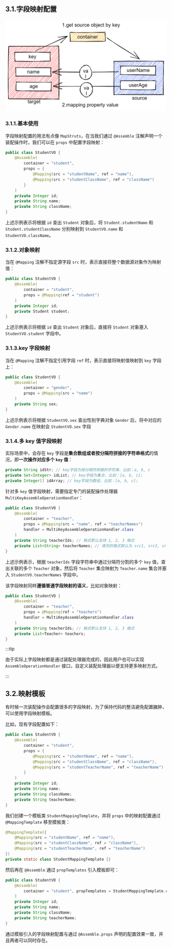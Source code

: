 ## 3.1.字段映射配置

<img src="./image-20230220182129822.png" alt="image-20230220182129822" style="zoom: 50%;" />



### 3.1.1.基本使用

字段映射配置的用法有点像 `MapStruts`，在当我们通过 `@Assemble` 注解声明一个装配操作时，我们可以在 `props` 中配置字段映射：

~~~java
public class StudentVO {
    @Assemble(
        container = "student", 
        props = {
            @Mapping(src = "studentName", ref = "name"),
            @Mapping(src = "studentClassName", ref = "className")
        }
    )
    private Integer id;
    private String name;
    private String className;
}
~~~

上述示例表示将根据 `id` 查出 `Student` 对象后，将 `Student.studentName` 和 `Student.studentClassName` 分别映射到 `StudentVO.name` 和 `StudentVO.className`。

### 3.1.2.对象映射

当在 `@Mapping` 注解不指定源字段 `src` 时，表示直接将整个数据源对象作为映射值：

~~~java
public class StudentVO {
    @Assemble(
        container = "student", 
        props = @Mapping(ref = "student")
    )
    private Integer id;
    private Student student;
}
~~~

上述示例表示将根据 `id` 查出 `Student` 对象后，直接将 `Student` 对象塞入 `StudentVO.student` 字段中。

### 3.1.3.key 字段映射

当在 `@Mapping` 注解不指定引用字段 `ref` 时，表示直接将映射值映射到 `key` 字段上：

~~~java
public class StudentVO {
    @Assemble(
        container = "gender", 
        props = @Mapping(src = "name")
    )
    private String sex;
}
~~~

上述示例表示将根据 `StudentVO.sex` 查出性别字典对象 `Gender` 后，将中对应的 `Gender.name` 在映射会 `StudentVO.sex` 字段

### 3.1.4.多 key 值字段映射

实际场景中，会存在 `key` 字段是**集合数组或者按分隔符拼接的字符串格式**的情况，即**一次操作对应多个 `key` 值**：

~~~java
private String idStr; // key字段为按分隔符拼接的字符串，比如：a, b, c
private Set<Integer> idList; // key字段为集合，比如：[a, b, c];
private Integer[] idArray; // key字段为数组，比如：[a, b, c];
~~~

针对多 `key` 值字段映射，需要指定专门的装配操作处理器 `MultiKeyAssembleOperationHandler`：

~~~java
public class StudentVO {
    @Assemble(
        container = "teacher", 
        props = @Mapping(src = "name", ref = "teacherNames")
        handler = MultiKeyAssembleOperationHandler.class
    )
    private String teacherIds; // 格式默认支持 1, 2, 3 格式
    private List<String> teacherNames; // 填充的格式默认为 src1, src2, src3
}
~~~

上述示例表示，根据 `teacherIds` 字段字符串中通过分隔符分割的多个 `key` 值，查出关联的多个 `Teacher` 对象，然后将 `Teacher` 集合映射为 `Teacher.name` 集合并塞入 `StudentVO.teacherNames` 字段中。

该字段映射同样**遵循普通字段映射的语义**，比如对象映射：

~~~java
public class StudentVO {
    @Assemble(
        container = "teacher", 
        props = @Mapping(ref = "teachers")
        handler = MultiKeyAssembleOperationHandler.class
    )
    private String teacherIds; // 格式默认支持 1, 2, 3 格式
    private List<Teacher> teachers;
}
~~~

:::tip

由于实际上字段映射都是通过装配处理器完成的，因此用户也可以实现 `AssembleOperationHandler` 接口，自定义装配处理器以便支持更多映射方式。

:::

## 3.2.映射模板

有时候一次装配操作会配置很多的字段映射，为了保持代码的整洁避免配置臃肿，可以使用字段映射模板。

比如，现有字段配置如下：

~~~java
public class StudentVO {
    @Assemble(
        container = "student", 
        props = {
            @Mapping(src = "studentName", ref = "name"),
            @Mapping(src = "studentClassName", ref = "className"),
            @Mapping(src = "studentTeacherName", ref = "teacherName")
        }
    )
    private Integer id;
    private String name;
    private String className;
    private String teacherName;
}
~~~

我们创建一个模板类 `StudentMappingTemplate`，并将 `props` 中的映射配置通过 `@MappingTemplate` 移至模板类：

~~~java
@MappingTemplate({
    @Mapping(src = "studentName", ref = "name"),
    @Mapping(src = "studentClassName", ref = "className"),
    @Mapping(src = "studentTeacherName", ref = "teacherName")
})
private static class StudentMappingTemplate {}
~~~

然后再在 `@Assemble` 通过 `propTemplates` 引入模板即可：

~~~java
public class StudentVO {
    @Assemble(
        container = "student", propTemplates = StudentMappingTemplate.class
    )
    private Integer id;
    private String name;
    private String className;
    private String teacherName;
}
~~~

通过模板引入的字段映射配置与通过 `@Assemble.props` 声明的配置效果一致，并且两者可以同时存在。